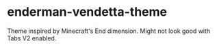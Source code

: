 # enderman-vendetta-theme
Theme inspired by Minecraft's End dimension. Might not look good with Tabs V2 enabled.
